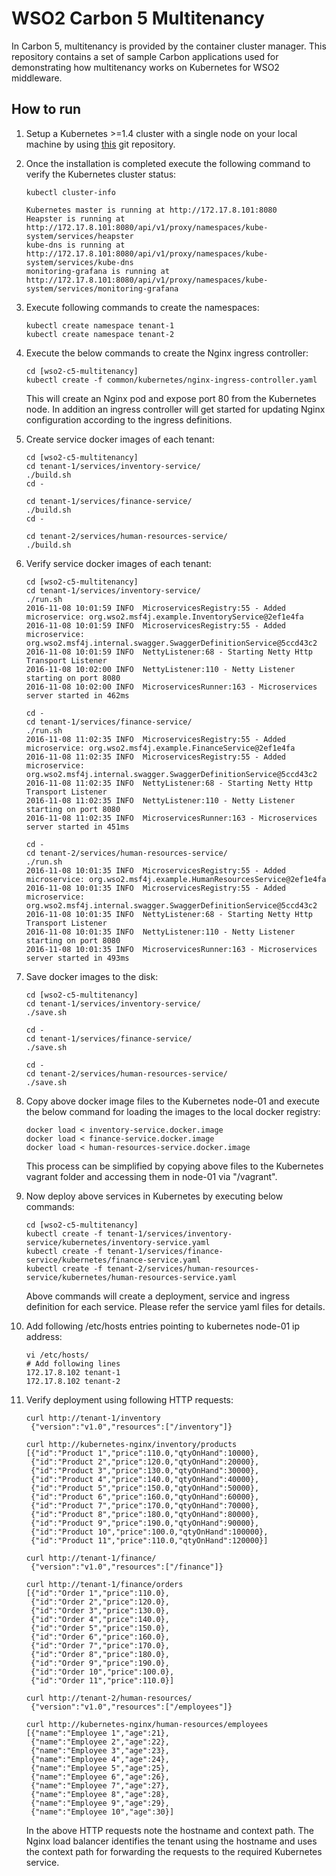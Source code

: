 # WSO2 Carbon 5 Multitenancy

In Carbon 5, multitenancy is provided by the container cluster manager. This repository contains a set of sample Carbon applications used for demonstrating how multitenancy works on Kubernetes for WSO2 middleware.

## How to run

1. Setup a Kubernetes >=1.4 cluster with a single node on your local machine by using [this](https://github.com/pires/kubernetes-vagrant-coreos-cluster.git) git repository.

2. Once the installation is completed execute the following command to verify the Kubernetes cluster status:

    ```
    kubectl cluster-info
    
    Kubernetes master is running at http://172.17.8.101:8080
    Heapster is running at http://172.17.8.101:8080/api/v1/proxy/namespaces/kube-system/services/heapster
    kube-dns is running at http://172.17.8.101:8080/api/v1/proxy/namespaces/kube-system/services/kube-dns
    monitoring-grafana is running at http://172.17.8.101:8080/api/v1/proxy/namespaces/kube-system/services/monitoring-grafana
    ```

3. Execute following commands to create the namespaces:
    ```
    kubectl create namespace tenant-1
    kubectl create namespace tenant-2
    ```

4. Execute the below commands to create the Nginx ingress controller:
    
    ```
    cd [wso2-c5-multitenancy]
    kubectl create -f common/kubernetes/nginx-ingress-controller.yaml
    ```

    This will create an Nginx pod and expose port 80 from the Kubernetes node. In addition an ingress controller will get started for updating Nginx configuration according to the ingress definitions.

5. Create service docker images of each tenant:

    ```
    cd [wso2-c5-multitenancy]
    cd tenant-1/services/inventory-service/
    ./build.sh
    cd -
    
    cd tenant-1/services/finance-service/
    ./build.sh
    cd -
   
    cd tenant-2/services/human-resources-service/
    ./build.sh
    ```

5. Verify service docker images of each tenant:

    ```
    cd [wso2-c5-multitenancy]
    cd tenant-1/services/inventory-service/
    ./run.sh
    2016-11-08 10:01:59 INFO  MicroservicesRegistry:55 - Added microservice: org.wso2.msf4j.example.InventoryService@2ef1e4fa
    2016-11-08 10:01:59 INFO  MicroservicesRegistry:55 - Added microservice: org.wso2.msf4j.internal.swagger.SwaggerDefinitionService@5ccd43c2
    2016-11-08 10:01:59 INFO  NettyListener:68 - Starting Netty Http Transport Listener
    2016-11-08 10:02:00 INFO  NettyListener:110 - Netty Listener starting on port 8080
    2016-11-08 10:02:00 INFO  MicroservicesRunner:163 - Microservices server started in 462ms
    
    cd -
    cd tenant-1/services/finance-service/
    ./run.sh
    2016-11-08 11:02:35 INFO  MicroservicesRegistry:55 - Added microservice: org.wso2.msf4j.example.FinanceService@2ef1e4fa
    2016-11-08 11:02:35 INFO  MicroservicesRegistry:55 - Added microservice: org.wso2.msf4j.internal.swagger.SwaggerDefinitionService@5ccd43c2
    2016-11-08 11:02:35 INFO  NettyListener:68 - Starting Netty Http Transport Listener
    2016-11-08 11:02:35 INFO  NettyListener:110 - Netty Listener starting on port 8080
    2016-11-08 11:02:35 INFO  MicroservicesRunner:163 - Microservices server started in 451ms 
 
    cd -
    cd tenant-2/services/human-resources-service/
    ./run.sh
    2016-11-08 10:01:35 INFO  MicroservicesRegistry:55 - Added microservice: org.wso2.msf4j.example.HumanResourcesService@2ef1e4fa
    2016-11-08 10:01:35 INFO  MicroservicesRegistry:55 - Added microservice: org.wso2.msf4j.internal.swagger.SwaggerDefinitionService@5ccd43c2
    2016-11-08 10:01:35 INFO  NettyListener:68 - Starting Netty Http Transport Listener
    2016-11-08 10:01:35 INFO  NettyListener:110 - Netty Listener starting on port 8080
    2016-11-08 10:01:35 INFO  MicroservicesRunner:163 - Microservices server started in 493ms
    ```
     
6. Save docker images to the disk:
 
    ```
    cd [wso2-c5-multitenancy]
    cd tenant-1/services/inventory-service/
    ./save.sh
   
    cd - 
    cd tenant-1/services/finance-service/
    ./save.sh
        
    cd -
    cd tenant-2/services/human-resources-service/
    ./save.sh
    ```
   
7. Copy above docker image files to the Kubernetes node-01 and execute the below command for loading the images to the local docker registry:

    ```
    docker load < inventory-service.docker.image
    docker load < finance-service.docker.image
    docker load < human-resources-service.docker.image
    ```
    
    This process can be simplified by copying above files to the Kubernetes vagrant folder and accessing them in node-01 via "/vagrant".
    
8. Now deploy above services in Kubernetes by executing below commands:
 
    ```
    cd [wso2-c5-multitenancy]
    kubectl create -f tenant-1/services/inventory-service/kubernetes/inventory-service.yaml
    kubectl create -f tenant-1/services/finance-service/kubernetes/finance-service.yaml
    kubectl create -f tenant-2/services/human-resources-service/kubernetes/human-resources-service.yaml
    ```
    
    Above commands will create a deployment, service and ingress definition for each service. Please refer the service yaml files for details.
    
9. Add following /etc/hosts entries pointing to kubernetes node-01 ip address:

    ```
    vi /etc/hosts/
    # Add following lines
    172.17.8.102 tenant-1
    172.17.8.102 tenant-2
    ```
    
10. Verify deployment using following HTTP requests:

    ```
    curl http://tenant-1/inventory
     {"version":"v1.0","resources":["/inventory"]}
    
    curl http://kubernetes-nginx/inventory/products
    [{"id":"Product 1","price":110.0,"qtyOnHand":10000},
     {"id":"Product 2","price":120.0,"qtyOnHand":20000},
     {"id":"Product 3","price":130.0,"qtyOnHand":30000},
     {"id":"Product 4","price":140.0,"qtyOnHand":40000},
     {"id":"Product 5","price":150.0,"qtyOnHand":50000},
     {"id":"Product 6","price":160.0,"qtyOnHand":60000},
     {"id":"Product 7","price":170.0,"qtyOnHand":70000},
     {"id":"Product 8","price":180.0,"qtyOnHand":80000},
     {"id":"Product 9","price":190.0,"qtyOnHand":90000},
     {"id":"Product 10","price":100.0,"qtyOnHand":100000},
     {"id":"Product 11","price":110.0,"qtyOnHand":120000}]
    
    curl http://tenant-1/finance/
     {"version":"v1.0","resources":["/finance"]}
    
    curl http://tenant-1/finance/orders
    [{"id":"Order 1","price":110.0},
     {"id":"Order 2","price":120.0},
     {"id":"Order 3","price":130.0},
     {"id":"Order 4","price":140.0},
     {"id":"Order 5","price":150.0},
     {"id":"Order 6","price":160.0},
     {"id":"Order 7","price":170.0},
     {"id":"Order 8","price":180.0},
     {"id":"Order 9","price":190.0},
     {"id":"Order 10","price":100.0},
     {"id":"Order 11","price":110.0}]
    
    curl http://tenant-2/human-resources/
     {"version":"v1.0","resources":["/employees"]}
        
    curl http://kubernetes-nginx/human-resources/employees
    [{"name":"Employee 1","age":21},
     {"name":"Employee 2","age":22},
     {"name":"Employee 3","age":23},
     {"name":"Employee 4","age":24},
     {"name":"Employee 5","age":25},
     {"name":"Employee 6","age":26},
     {"name":"Employee 7","age":27},
     {"name":"Employee 8","age":28},
     {"name":"Employee 9","age":29},
     {"name":"Employee 10","age":30}]
    ```
    
    In the above HTTP requests note the hostname and context path. The Nginx load balancer identifies the tenant using the hostname and uses the context path for forwarding the requests to the required Kubernetes service. 